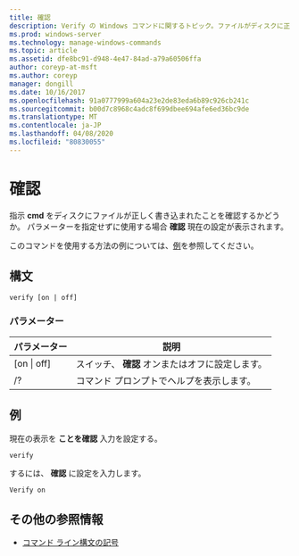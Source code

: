 ```yaml
---
title: 確認
description: Verify の Windows コマンドに関するトピック。ファイルがディスクに正しく書き込まれたことを確認するかどうかを**cmd**に指示します。
ms.prod: windows-server
ms.technology: manage-windows-commands
ms.topic: article
ms.assetid: dfe8bc91-d948-4e47-84ad-a79a60506ffa
author: coreyp-at-msft
ms.author: coreyp
manager: dongill
ms.date: 10/16/2017
ms.openlocfilehash: 91a0777999a604a23e2de83eda6b89c926cb241c
ms.sourcegitcommit: b00d7c8968c4adc8f699dbee694afe6ed36bc9de
ms.translationtype: MT
ms.contentlocale: ja-JP
ms.lasthandoff: 04/08/2020
ms.locfileid: "80830055"
---
```

# <a name="verify"></a>確認



指示 **cmd** をディスクにファイルが正しく書き込まれたことを確認するかどうか。 パラメーターを指定せずに使用する場合 **確認** 現在の設定が表示されます。

このコマンドを使用する方法の例については、[例](#BKMK_examples)を参照してください。

## <a name="syntax"></a>構文

```
verify [on | off]
```

### <a name="parameters"></a>パラメーター

|パラメーター|説明|
|---------|-----------|
|[on \| off]|スイッチ、 **確認** オンまたはオフに設定します。|
|/?|コマンド プロンプトでヘルプを表示します。|

## <a name="examples"></a><a name=BKMK_examples></a>例

現在の表示を **ことを確認** 入力を設定する。
```
verify
```
するには、 **確認** に設定を入力します。
```
Verify on
```

## <a name="additional-references"></a>その他の参照情報

- [コマンド ライン構文の記号](command-line-syntax-key.md)